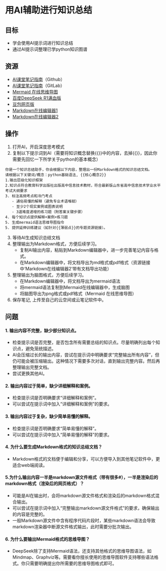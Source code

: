 # 用AI辅助进行知识总结
## 目标
- 学会使用AI提示词进行知识总结
- 通过AI提示词整理已学python知识图谱
## 资源
- [AI课堂笔记指南](https://github.com/wenqn/beike/blob/main/%E5%AD%A6%E8%80%83%E5%A4%8D%E4%B9%A0/AI%E8%AF%BE%E5%A0%82%E7%AC%94%E8%AE%B0%E6%8C%87%E5%8D%97.md)（Github）
- [AI课堂笔记指南](https://gitlab.com/zhangwenqn/beike/-/blob/main/%E5%AD%A6%E8%80%83%E5%A4%8D%E4%B9%A0/AI%E8%AF%BE%E5%A0%82%E7%AC%94%E8%AE%B0%E6%8C%87%E5%8D%97.md)（GitLab）
- [Mermaid 在线思维导图](https://mermaid.live/edit#示例代码)
- [百度DeepSeek R1满血版](http://chat.baidu.com)
- [豆包网页版](https://www.doubao.com/chat/)
- [Markdown在线编辑器1](https://www.jyshare.com/front-end/712/)
- [Markdown在线编辑器2](https://tool.lu/markdown/)
## 操作
1. 打开AI，开启深度思考模式
2. 复制以下提示词到AI（需要将知识概念替换{{}}中的内容，去掉{{}}，因此你需要先回忆一下所学关于python的基本概念）
```
你是一个知识总结助手，你会根据以下内容，整理出一份Markdown格式的知识总结文档。
请根据以下关键词/概念：python基础语法, {{核心概念2}}  
1.输出层级化知识框架
2.知识点符合教育科学出版社出版高中信息技术教材，符合最新版山东省高中信息技术学业水平考试大纲要求
3. 标注高频考点和冷门考点
   - 通俗易懂的解释（避免专业术语堆砌）  
   - 至少2个现实案例或图表说明  
   - 3道难度递增的练习题（附答案关键步骤）   
4. 每个知识点提供解释+案例+练习题
5. 生成mermaid语法思维导图指令
5. 提供延伸训练建议（如针对{{薄弱点}}的专题资源链接）。
```
3. 等待AI生成知识总结文档
4. 整理输出为Markdown格式，方便后续学习。
   - 复制AI输出内容，粘贴到Markdown编辑器中，进一步完善笔记内容与格式。
   - 在Markdown编辑器中，将文档导出为md格式或pdf格式（资源链接中‘Markdown在线编辑器2’带有文档导出功能）
5. 整理输出为脑图格式，方便后续学习。
   - 在Markdown编辑器中，将文档导出为mermaid语法
   - 将mermaid语法复制到Mermaid在线编辑器中，生成脑图
   - 将脑图导出为png格式或pdf格式（Mermaid 在线思维导图）
6. 保存笔记, 上传至自己的云空间或云笔记软件中。

## 问题
#### 1. 输出内容不完整，缺少部分知识点。
   - 检查提示词是否完整，是否包含所有需要总结的知识点。尽量明确列出每个知识点，避免笼统描述。
   - AI会压缩过长的输出内容，尝试在提示词中明确要求“完整输出所有内容”，但仍可能会被压缩输出。这种情况下需要多次对话，直到输出完整内容。然后再整理输出完整文档。
   - 尝试更换其他AI。

#### 2. 输出内容过于简单，缺少详细解释和案例。
   - 检查提示词是否明确要求“详细解释和案例”。
   - 可以尝试在提示词中加入“详细解释和案例”的要求。

#### 3. 输出内容过于复杂，缺少简单易懂的解释。
   - 检查提示词是否明确要求“简单易懂的解释”。
   - 可以尝试在提示词中加入“简单易懂的解释”的要求。

#### 4. 为什么要生成Markdown格式的知识总结文档？
   - Markdown格式的文档便于编辑和分享，可以方便导入到其他笔记软件中，更适合web端阅读。

#### 5.为什么输出内容一半是markdown源文件格式（带有很多#），一半是渲染后的markdown格式（渲染后的网页格式）？
   - 可能是AI在输出时，会将markdown源文件格式和渲染后的markdown格式混合输出。
   - 可以尝试在提示词中加入“完整输出markdown源文件格式”的要求，确保输出的内容是完整的。
   - 一般Markdown源文件中含有程序代码片段时，某些markdown语法会导致markdown渲染器中断源文件格式输出，此时需要分批次输出。

#### 6. 为什么要输出Mermaid格式的思维导图？
   - DeepSeek除了支持Mermaid语法，还支持其他格式的思维导图语法，如Mindmap、Graphviz等。需要看你擅长使用的思维导图软件支持哪些语法格式。你只需要明确提出你所需要的思维导图格式即可。